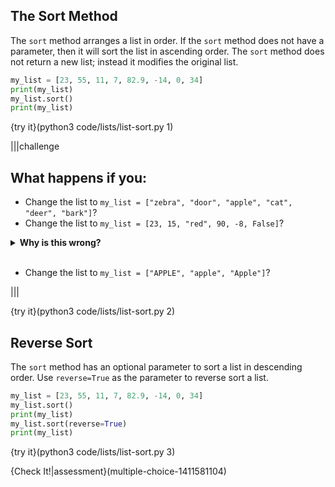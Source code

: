 ## The Sort Method

The `sort` method arranges a list in order. If the `sort` method does not have a parameter, then it will sort the list in ascending order. The `sort` method does not return a new list; instead it modifies the original list.

```python
my_list = [23, 55, 11, 7, 82.9, -14, 0, 34]
print(my_list)
my_list.sort()
print(my_list)
```

{try it}(python3 code/lists/list-sort.py 1)

|||challenge
## What happens if you:
* Change the list to `my_list = ["zebra", "door", "apple", "cat", "deer", "bark"]`?
* Change the list to `my_list = [23, 15, "red", 90, -8, False]`?

<details>
  <summary><strong>Why is this wrong?</strong></summary>
  While a list can have elements of different data types, the <code>sort</code> method only works if the elements are of one type.
</details><br>

* Change the list to `my_list = ["APPLE", "apple", "Apple"]`?

|||

{try it}(python3 code/lists/list-sort.py 2)

## Reverse Sort

The `sort` method has an optional parameter to sort a list in descending order. Use `reverse=True` as the parameter to reverse sort a list.

```python
my_list = [23, 55, 11, 7, 82.9, -14, 0, 34]
my_list.sort()
print(my_list)
my_list.sort(reverse=True)
print(my_list)
```

{try it}(python3 code/lists/list-sort.py 3)

{Check It!|assessment}(multiple-choice-1411581104)

